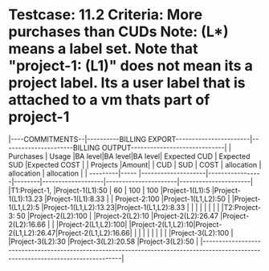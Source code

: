 Testcase: 11.2
Criteria: More purchases than CUDs
Note: (L*) means a label set. Note that "project-1: (L1)" does not mean its a project label.
Its a user label that is attached to a vm thats part of project-1
========


|----COMMITMENTS--|----------BILLING EXPORT-----------------------|----------------------BILLING OUTPUT-----------------------------|
|     Purchases   |     Usage          |BA level|BA level|BA level| Expected CUD      |  Expected SUD        |Expected COST         |
| Projects |Amount|                    |  CUD   |  SUD   | COST   |  allocation       |   allocation         | allocation           |
| ---------|----- |--------------------|-----------------|--------|-------------------|----------------------|----------------------|
|T1:Project-1,    |Project-1(L1):50    |   60  |  100    |  100   |Project-1(L1):5    |Project-1(L1):13.23   |Project-1(L1):8.33    |
|   Project-2:100 |Project-1(L1,L2):50 |                          |Project-1(L1,L2):5 |Project-1(L1,L2):13.23|Project-1(L1,L2):8.33 |
|                 |                    |                          |                   |                      |                      |
|T2:Project-3: 50 |Project-2(L2):100   |                          |Project-2(L2):10   |Project-2(L2):26.47   |Project-2(L2):16.66   |
|                 |Project-2(L1,L2):100|                          |Project-2(L1,L2):10|Project-2(L1,L2):26.47|Project-2(L1,L2):16.66|
|                 |                    |                          |                   |                      |                      |
|                 |Project-3(L2):100   |                          |Project-3(L2):30   |Project-3(L2):20.58   |Project-3(L2):50      |
|-----------------------------------------------------------------------------------------------------------------------------------|


